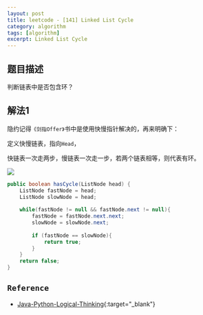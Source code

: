 ```yaml
---
layout: post
title: leetcode - [141] Linked List Cycle
category: algorithm
tags: [algorithm]
excerpt: Linked List Cycle
---
```


## 题目描述  

判断链表中是否包含环？  


## 解法1  

隐约记得`《剑指Offer》`书中是使用快慢指针解决的，再来明确下：  

定义快慢链表，指向`Head`，  

快链表一次走两步，慢链表一次走一步，若两个链表相等，则代表有环。  

![](https://yyc-images.oss-cn-beijing.aliyuncs.com/leetcode_141_fast_slow_node.png)  


``` java
public boolean hasCycle(ListNode head) {
    ListNode fastNode = head;
    ListNode slowNode = head;
    
    while(fastNode != null && fastNode.next != null){
        fastNode = fastNode.next.next;
        slowNode = slowNode.next;
        
        if (fastNode == slowNode){
            return true;
        }
    }
    return false;
}
```

## `Reference`  
- [Java-Python-Logical-Thinking](https://leetcode.com/problems/linked-list-cycle/discuss/167587/Java-Python-Logical-Thinking){:target="_blank"}  

